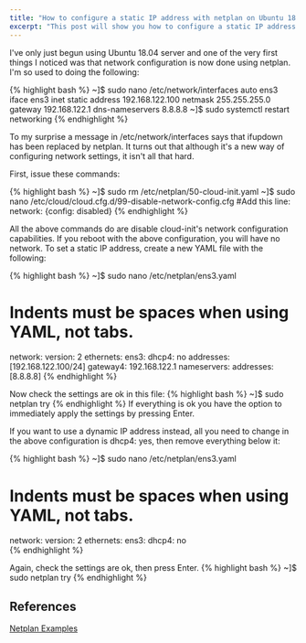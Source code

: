```yaml
---
title: "How to configure a static IP address with netplan on Ubuntu 18.04 Server"
excerpt: "This post will show you how to configure a static IP address with netplan on Ubuntu 18.04 Server"
---
```


I've only just begun using Ubuntu 18.04 server and one of the very first things I noticed was that network configuration is now done using netplan. I'm so used to doing the following:

{% highlight bash %}
~]$ sudo nano /etc/network/interfaces
auto ens3
iface ens3 inet static
    address 192.168.122.100
    netmask 255.255.255.0
    gateway 192.168.122.1
    dns-nameservers 8.8.8.8
~]$ sudo systemctl restart networking
{% endhighlight %}

To my surprise a message in /etc/network/interfaces says that ifupdown has been replaced by netplan. It turns out that although it's a new way of configuring network settings, it isn't all that hard.

First, issue these commands: 

{% highlight bash %}
~]$ sudo rm /etc/netplan/50-cloud-init.yaml
~]$ sudo nano /etc/cloud/cloud.cfg.d/99-disable-network-config.cfg
#Add this line:
network: {config: disabled}
{% endhighlight %}

All the above commands do are disable cloud-init's network configuration capabilities. If you reboot with the above configuration, you will have no network. To set a static IP address, create a new YAML file with the following:

{% highlight bash %}
~]$ sudo nano /etc/netplan/ens3.yaml
# Indents must be spaces when using YAML, not tabs.
network:
    version: 2
    ethernets:
        ens3:
            dhcp4: no
            addresses: [192.168.122.100/24]
            gateway4: 192.168.122.1
            nameservers:
                addresses: [8.8.8.8]
{% endhighlight %}

Now check the settings are ok in this file:
{% highlight bash %}
~]$ sudo netplan try
{% endhighlight %}
If everything is ok you have the option to immediately apply the settings by pressing Enter.

If you want to use a dynamic IP address instead, all you need to change in the above configuration is dhcp4: yes, then remove everything below it:

{% highlight bash %}
~]$ sudo nano /etc/netplan/ens3.yaml
# Indents must be spaces when using YAML, not tabs.
network:
    version: 2
    ethernets:
        ens3:
            dhcp4: no            
{% endhighlight %}

Again, check the settings are ok, then press Enter.
{% highlight bash %}
~]$ sudo netplan try
{% endhighlight %}

## References
[Netplan Examples](https://netplan.io/examples)